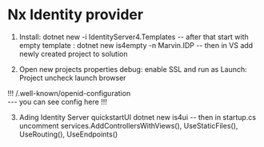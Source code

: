 ﻿# Nx Identity provider
1) Install: dotnet new -i IdentityServer4.Templates
-- after that start with empty template : dotnet new is4empty -n Marvin.IDP
-- then in VS add newly created project to solution

2) Open new projects properties debug:
enable SSL and run as Launch: Project 
uncheck launch browser 

!!! /.well-known/openid-configuration  
--- you can see config here !!!

3) Ading Identity Server quickstartUI
dotnet new is4ui
-- then in startup.cs uncomment services.AddControllersWithViews(), UseStaticFiles(), UseRouting(), UseEndpoints()